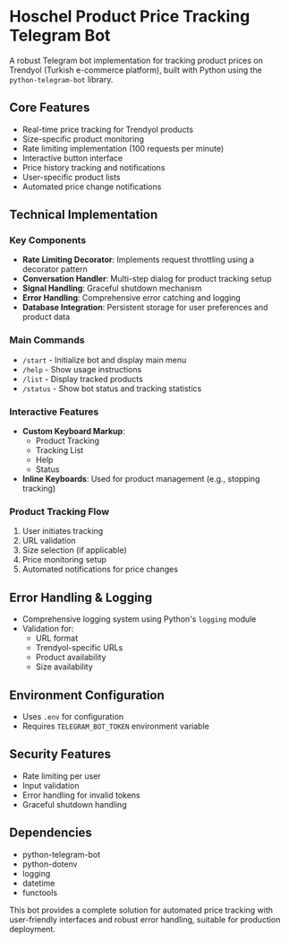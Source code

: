 
# Hoschel Product Price Tracking Telegram Bot

A robust Telegram bot implementation for tracking product prices on Trendyol (Turkish e-commerce platform), built with Python using the `python-telegram-bot` library.

## Core Features

-   Real-time price tracking for Trendyol products
-   Size-specific product monitoring
-   Rate limiting implementation (100 requests per minute)
-   Interactive button interface
-   Price history tracking and notifications
-   User-specific product lists
-   Automated price change notifications

## Technical Implementation

### Key Components

-   **Rate Limiting Decorator**: Implements request throttling using a decorator pattern
-   **Conversation Handler**: Multi-step dialog for product tracking setup
-   **Signal Handling**: Graceful shutdown mechanism
-   **Error Handling**: Comprehensive error catching and logging
-   **Database Integration**: Persistent storage for user preferences and product data

### Main Commands

-   `/start` - Initialize bot and display main menu
-   `/help` - Show usage instructions
-   `/list` - Display tracked products
-   `/status` - Show bot status and tracking statistics

### Interactive Features

-   **Custom Keyboard Markup**:
    -   Product Tracking
    -   Tracking List
    -   Help
    -   Status
-   **Inline Keyboards**: Used for product management (e.g., stopping tracking)

### Product Tracking Flow

1.  User initiates tracking
2.  URL validation
3.  Size selection (if applicable)
4.  Price monitoring setup
5.  Automated notifications for price changes

## Error Handling & Logging

-   Comprehensive logging system using Python's `logging` module
-   Validation for:
    -   URL format
    -   Trendyol-specific URLs
    -   Product availability
    -   Size availability

## Environment Configuration

-   Uses `.env` for configuration
-   Requires `TELEGRAM_BOT_TOKEN` environment variable

## Security Features

-   Rate limiting per user
-   Input validation
-   Error handling for invalid tokens
-   Graceful shutdown handling

## Dependencies

-   python-telegram-bot
-   python-dotenv
-   logging
-   datetime
-   functools

This bot provides a complete solution for automated price tracking with user-friendly interfaces and robust error handling, suitable for production deployment.
